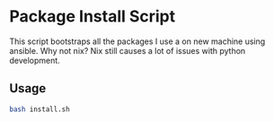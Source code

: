 # Package Install Script
This script bootstraps all the packages I use a on new machine using ansible.
Why not nix? Nix still causes a lot of issues with python development.

## Usage
```bash
bash install.sh
```

